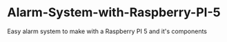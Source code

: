 # Alarm-System-with-Raspberry-PI-5
Easy alarm system to make with a Raspberry PI 5 and it's components
